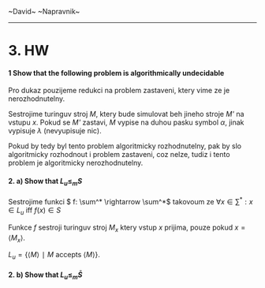 ~David~ ~Napravnik~

-----
# 3. HW

#### 1 Show that the following problem is algorithmically undecidable
Pro dukaz pouzijeme redukci na problem zastaveni, ktery vime ze je nerozhodnutelny.

Sestrojime turinguv stroj *M*, ktery bude simulovat beh jineho stroje *M'* na vstupu *x*.
Pokud se *M'* zastavi, *M* vypise na duhou pasku symbol $\alpha$, jinak vypisuje $\lambda$ (nevyupisuje nic).

Pokud by tedy byl tento problem algoritmicky rozhodnutelny, pak by slo algoritmicky rozhodnout i problem zastaveni, coz nelze, tudiz i tento problem je algoritmicky nerozhodnutelny.

#### 2. a)  Show that $L_u \leq_m S$

Sestrojime funkci $ f: \sum^* \rightarrow \sum^*$ takovoum ze $\forall x \in \sum^*: x \in L_u \text{ iff } f(x) \in S$ 

Funkce $f$ sestroji turinguv stroj $M_x$ ktery vstup $x$ prijima, pouze pokud $x=\langle M_x\rangle$.


$L_u =\{ \langle M\rangle ∣ M$ accepts $\langle M\rangle \}$.




#### 2. b)  Show that $L_u \leq_m \bar{S}$



